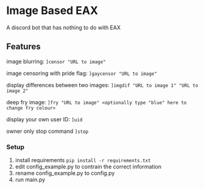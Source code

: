 # Image Based EAX
 A discord bot that has nothing to do with EAX


## Features
image blurring: `]censor "URL to image"`

image censoring with pride flag: `]gaycensor "URL to image"`

display differences between two images: `]imgdif "URL to image 1" "URL to image 2"`

deep fry image: `]fry "URL to image" <optionally type "blue" here to change fry colour>`

display your own user ID: `]uid`

owner only stop command `]stop`


### Setup

1. install requirements `pip install -r requirements.txt`
2. edit config_example.py to contrain the correct information
3. rename config_example.py to config.py
4. run main.py